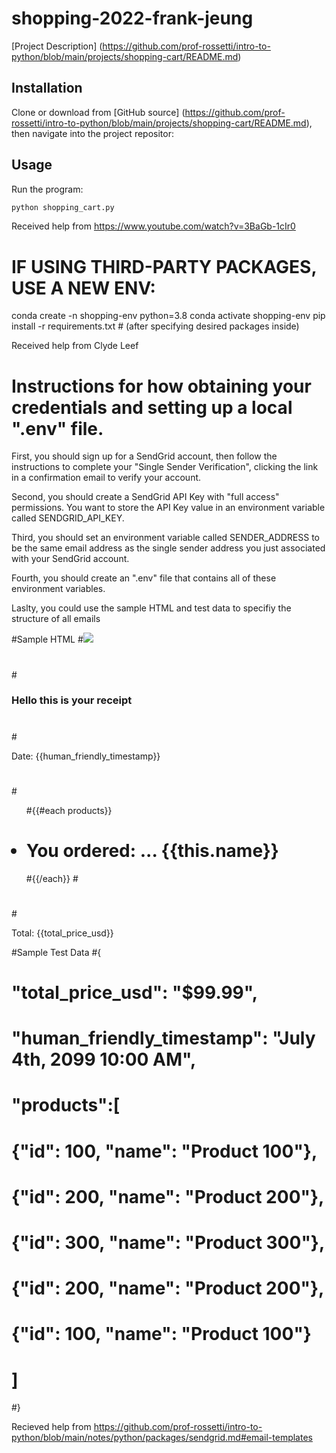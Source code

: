 # shopping-2022-frank-jeung

[Project Description] (https://github.com/prof-rossetti/intro-to-python/blob/main/projects/shopping-cart/README.md)

## Installation

Clone or download from [GitHub source] (https://github.com/prof-rossetti/intro-to-python/blob/main/projects/shopping-cart/README.md), then navigate into the project repositor:

## Usage

Run the program:

```sh
python shopping_cart.py
```

Received help from https://www.youtube.com/watch?v=3BaGb-1cIr0 

# IF USING THIRD-PARTY PACKAGES, USE A NEW ENV:
conda create -n shopping-env python=3.8 
conda activate shopping-env
pip install -r requirements.txt # (after specifying desired packages inside)

Received help from Clyde Leef

# Instructions for how obtaining your credentials and setting up a local ".env" file. 
First, you should sign up for a SendGrid account, then follow the instructions to complete your "Single Sender Verification", clicking the link in a confirmation email to verify your account.

Second, you should create a SendGrid API Key with "full access" permissions. You want to store the API Key value in an environment variable called SENDGRID_API_KEY.

Third, you should set an environment variable called SENDER_ADDRESS to be the same email address as the single sender address you just associated with your SendGrid account.

Fourth, you should create an ".env" file that contains all of these environment variables.

Laslty, you could use the sample HTML and test data to specifiy the structure of all emails

#Sample HTML
#<img src="https://www.shareicon.net/data/128x128/2016/05/04/759867_food_512x512.png">
#
#<h3>Hello this is your receipt</h3>
#
#<p>Date: {{human_friendly_timestamp}}</p>
#
#<ul>
#{{#each products}}
#	<li>You ordered: ... {{this.name}}</li>
#{{/each}}
#</ul>
#
#<p>Total: {{total_price_usd}}</p>

#Sample Test Data
#{
#    "total_price_usd": "$99.99",
#    "human_friendly_timestamp": "July 4th, 2099 10:00 AM",
#    "products":[
#        {"id": 100, "name": "Product 100"},
#        {"id": 200, "name": "Product 200"},
#        {"id": 300, "name": "Product 300"},
#        {"id": 200, "name": "Product 200"},
#        {"id": 100, "name": "Product 100"}
#    ]
#}


Recieved help from https://github.com/prof-rossetti/intro-to-python/blob/main/notes/python/packages/sendgrid.md#email-templates 
